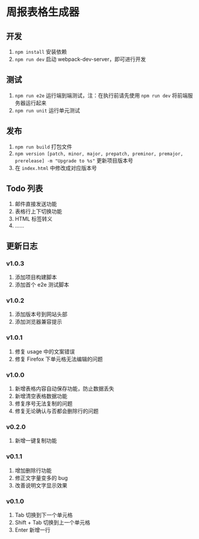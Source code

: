 # 周报表格生成器

## 开发
1. `npm install` 安装依赖
2. `npm run dev` 启动 webpack-dev-server，即可进行开发

## 测试
1. `npm run e2e` 运行端到端测试，注：在执行前请先使用 `npm run dev` 将前端服务器运行起来
2. `npm run unit` 运行单元测试

## 发布
1. `npm run build` 打包文件
2. `npm version [patch, minor, major, prepatch, preminor, premajor, prerelease] -m "Upgrade to %s"` 更新项目版本号
3. 在 `index.html` 中修改成对应版本号

## Todo 列表
1. 邮件直接发送功能
2. 表格行上下切换功能
3. HTML 标签转义
4. ……

## 更新日志

### v1.0.3
1. 添加项目构建脚本
2. 添加首个 e2e 测试脚本

### v1.0.2
1. 添加版本号到网站头部
2. 添加浏览器兼容提示

### v1.0.1
1. 修复 usage 中的文案错误
2. 修复 Firefox 下单元格无法编辑的问题

### v1.0.0
1. 新增表格内容自动保存功能，防止数据丢失
2. 新增清空表格数据功能
3. 修复序号无法复制的问题
4. 修复无论确认与否都会删除行的问题

### v0.2.0
1. 新增一键复制功能

### v0.1.1
1. 增加删除行功能
2. 修正文字量变多的 bug
3. 改善说明文字显示效果

### v0.1.0
1. Tab 切换到下一个单元格
2. Shift + Tab 切换到上一个单元格
3. Enter 新增一行